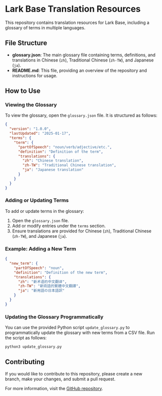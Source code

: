 # Lark Base Translation Resources

This repository contains translation resources for Lark Base, including a glossary of terms in multiple languages.

## File Structure

- **glossary.json**: The main glossary file containing terms, definitions, and translations in Chinese (`zh`), Traditional Chinese (`zh-TW`), and Japanese (`ja`).
- **README.md**: This file, providing an overview of the repository and instructions for usage.

## How to Use

### Viewing the Glossary
To view the glossary, open the `glossary.json` file. It is structured as follows:
```json
{
  "version": "1.0.0",
  "lastUpdated": "2025-01-17",
  "terms": {
    "term": {
      "partOfSpeech": "noun/verb/adjective/etc.",
      "definition": "Definition of the term",
      "translations": {
        "zh": "Chinese translation",
        "zh-TW": "Traditional Chinese translation",
        "ja": "Japanese translation"
      }
    }
  }
}
```

### Adding or Updating Terms
To add or update terms in the glossary:
1. Open the `glossary.json` file.
2. Add or modify entries under the `terms` section.
3. Ensure translations are provided for Chinese (`zh`), Traditional Chinese (`zh-TW`), and Japanese (`ja`).

### Example: Adding a New Term
```json
{
  "new_term": {
    "partOfSpeech": "noun",
    "definition": "Definition of the new term",
    "translations": {
      "zh": "新术语的中文翻译",
      "zh-TW": "新術語的繁體中文翻譯",
      "ja": "新用語の日本語訳"
    }
  }
}
```

### Updating the Glossary Programmatically
You can use the provided Python script `update_glossary.py` to programmatically update the glossary with new terms from a CSV file. Run the script as follows:
```bash
python3 update_glossary.py
```

## Contributing
If you would like to contribute to this repository, please create a new branch, make your changes, and submit a pull request.

For more information, visit the [GitHub repository](https://github.com/Lark-Base/lark-base-translation-resources).